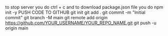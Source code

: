 to stop server you do ctrl + c
and to download package.json file you do npm init -y
PUSH CODE TO GITHUB
git init
git add .
git commit -m "Initial commit"
git branch -M main
git remote add origin https://github.com/YOUR_USERNAME/YOUR_REPO_NAME.git
git push -u origin main

